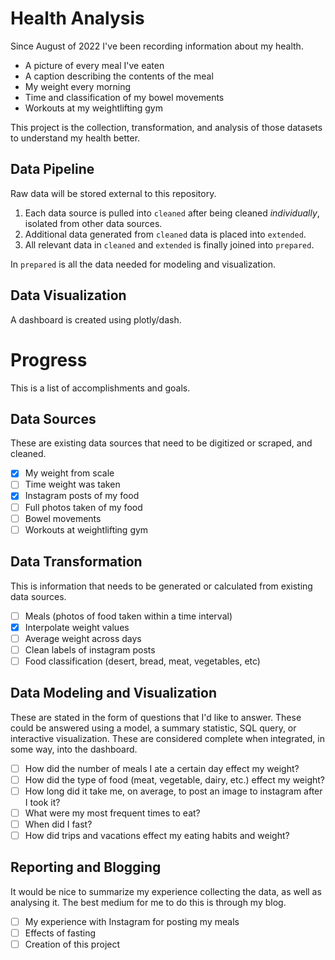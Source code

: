 # Health Analysis

Since August of 2022 I've been recording information about my health.
* A picture of every meal I've eaten
* A caption describing the contents of the meal
* My weight every morning
* Time and classification of my bowel movements
* Workouts at my weightlifting gym

This project is the collection, transformation, and analysis of those datasets to understand my health better.

## Data Pipeline

Raw data will be stored external to this repository.

1) Each data source is pulled into `cleaned` after being cleaned _individually_, isolated from other data sources.
2) Additional data generated from `cleaned` data is placed into `extended`.
3) All relevant data in `cleaned` and `extended` is finally joined into `prepared`.

In `prepared` is all the data needed for modeling and visualization.

## Data Visualization

A dashboard is created using plotly/dash.

# Progress

This is a list of accomplishments and goals.

## Data Sources

These are existing data sources that need to be digitized or scraped, and cleaned.

- [x] My weight from scale
- [ ] Time weight was taken
- [x] Instagram posts of my food
- [ ] Full photos taken of my food
- [ ] Bowel movements
- [ ] Workouts at weightlifting gym

## Data Transformation

This is information that needs to be generated or calculated from existing data sources.

- [ ] Meals (photos of food taken within a time interval)
- [x] Interpolate weight values
- [ ] Average weight across days
- [ ] Clean labels of instagram posts
- [ ] Food classification (desert, bread, meat, vegetables, etc)

## Data Modeling and Visualization

These are stated in the form of questions that I'd like to answer.  These could be answered using a model, a summary statistic, SQL query, or interactive visualization.  These are considered complete when integrated, in some way, into the dashboard.

- [ ] How did the number of meals I ate a certain day effect my weight?
- [ ] How did the type of food (meat, vegetable, dairy, etc.) effect my weight?
- [ ] How long did it take me, on average, to post an image to instagram after I took it?
- [ ] What were my most frequent times to eat?
- [ ] When did I fast?
- [ ] How did trips and vacations effect my eating habits and weight?

## Reporting and Blogging

It would be nice to summarize my experience collecting the data, as well as analysing it.  The best medium for me to do this is through my blog.

- [ ] My experience with Instagram for posting my meals
- [ ] Effects of fasting
- [ ] Creation of this project
